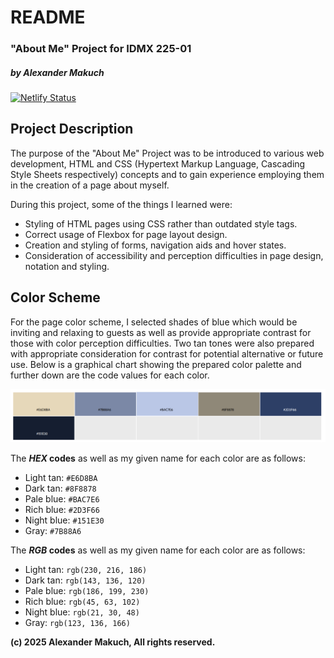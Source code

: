 # README
### "About Me" Project for IDMX 225-01
##### by Alexander Makuch
[![Netlify Status](https://api.netlify.com/api/v1/badges/88f53dec-d881-4698-acd6-a38732026099/deploy-status)](https://app.netlify.com/sites/about-me-am-idmx/deploys)

## Project Description
The purpose of the "About Me" Project was to be introduced to various web development, HTML and CSS (Hypertext Markup Language, Cascading Style Sheets respectively) concepts and to gain experience employing them in the creation of a page about myself.

During this project, some of the things I learned were:
* Styling of HTML pages using CSS rather than outdated style tags.
* Correct usage of Flexbox for page layout design.
* Creation and styling of forms, navigation aids and hover states.
* Consideration of accessibility and perception difficulties in page design, notation and styling.


## Color Scheme
For the page color scheme, I selected shades of blue which would be inviting and relaxing to guests as well as provide appropriate contrast for those with color perception difficulties.  Two tan tones were also prepared with appropriate consideration for contrast for potential alternative or future use.  Below is a graphical chart showing the prepared color palette and further down are the code values for each color.

![Graphical representation of color scheme selection with HEX values.](/img/color-swatches.png)

The **_HEX_ codes** as well as my given name for each color are as follows:
* Light tan: `#E6D8BA`
* Dark tan: `#8F8878`
* Pale blue: `#BAC7E6`
* Rich blue: `#2D3F66`
* Night blue: `#151E30`
* Gray: `#7B88A6`

The **_RGB_ codes** as well as my given name for each color are as follows:
* Light tan: `rgb(230, 216, 186)`
* Dark tan: `rgb(143, 136, 120)`
* Pale blue: `rgb(186, 199, 230)`
* Rich blue: `rgb(45, 63, 102)`
* Night blue: `rgb(21, 30, 48)`
* Gray: `rgb(123, 136, 166)`

**(c) 2025 Alexander Makuch, All rights reserved.**